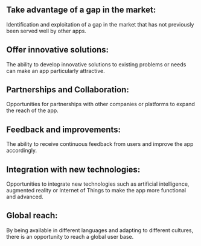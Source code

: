 ## Take advantage of a gap in the market:

Identification and exploitation of a gap in the market that has not previously been served well by other apps.

## Offer innovative solutions:

The ability to develop innovative solutions to existing problems or needs can make an app particularly attractive.

## Partnerships and Collaboration:

Opportunities for partnerships with other companies or platforms to expand the reach of the app.

## Feedback and improvements:

The ability to receive continuous feedback from users and improve the app accordingly.

## Integration with new technologies:

Opportunities to integrate new technologies such as artificial intelligence, augmented reality or Internet of Things to make the app more functional and advanced.

## Global reach:

By being available in different languages ​​and adapting to different cultures, there is an opportunity to reach a global user base.